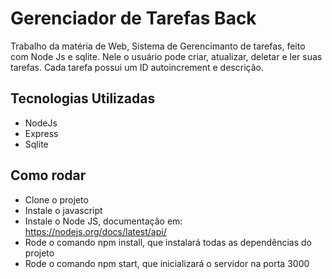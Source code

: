 # Gerenciador de Tarefas Back
Trabalho da matéria de Web, Sistema de Gerencimanto de tarefas, feito com Node Js e sqlite. Nele o usuário pode criar, atualizar, deletar e ler suas tarefas.
Cada tarefa possui um ID autoincrement e descrição.

## Tecnologias Utilizadas
- NodeJs
- Express
- Sqlite

## Como rodar
- Clone o projeto
- Instale o javascript
- Instale o Node JS, documentação em: https://nodejs.org/docs/latest/api/
- Rode o comando npm install, que instalará todas as dependências do projeto
- Rode o comando npm start, que inicializará o servidor na porta 3000
